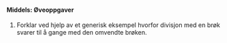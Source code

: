
#### Middels:  Øveoppgaver

1. Forklar ved hjelp av et generisk eksempel hvorfor divisjon med en
   brøk svarer til å gange med den omvendte brøken.

